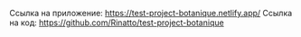 Ссылка на приложение:
https://test-project-botanique.netlify.app/
Ссылка на код:
https://github.com/Rinatto/test-project-botanique
